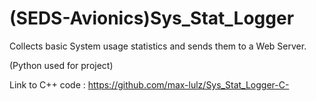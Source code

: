 # (SEDS-Avionics)Sys_Stat_Logger

Collects basic System usage statistics and sends them to a Web Server. 

(Python used for project) 

Link to C++ code :
https://github.com/max-lulz/Sys_Stat_Logger-C-




